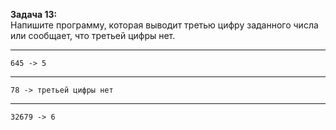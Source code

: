 **Задача 13:**  
Напишите программу, которая выводит третью цифру заданного числа или сообщает, что третьей цифры нет.
___
```
645 -> 5
```
___
```
78 -> третьей цифры нет
```
___
```
32679 -> 6
```